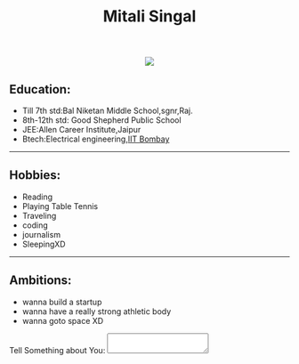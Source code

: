 <html>
<head>
    <title>About Me</title>
</head>
<body>
<header>
    <center>
    <h1>Mitali Singal</h1>
    </center>
</header>
<div class="img">
<section>
    <center>
    <img src="images/Mitali.jpg">
    </center>
</section>
</div>
<div>
<section>
    <h2>Education:</h2>
    <p>
        <ul>
            <li>Till 7th std:Bal Niketan Middle School,sgnr,Raj.</li>
            <li>8th-12th std: Good Shepherd Public School</li>
            <li>JEE:Allen Career Institute,Jaipur</li>
            <li>Btech:Electrical engineering,<a href="http://www.iitb.ac.in/">IIT Bombay</a></li>
        </ul>
    </p>
        <hr>
    <h2>Hobbies:</h2>
    <p>
        <ul>
            <li>Reading</li>
            <li>Playing Table Tennis</li>
            <li>Traveling</li>
            <li>coding</li>
            <li>journalism</li>
            <li>SleepingXD</li>
        </ul>
    </p>
    <hr>
    <h2>Ambitions:</h2>
    <p>
        <ul>
            <li>wanna build a startup</li>
            <li>wanna have a really strong athletic body</li>
            <li>wanna goto space XD</li>
        </ul>
    </p>


</section>
</div>
<form>
    <label>Tell Something about You:</label>
    <textarea name="textarea"></textarea>
</form>

</body>
</html>
